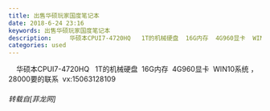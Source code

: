```yaml
---
title: 出售华硕玩家国度笔记本
date: 2018-6-24 23:16
keywords: 出售华硕玩家国度笔记本
description:     华硕本CPUI7-4720HQ   1T的机械硬盘  16G内存  4G960显卡  WIN10系统 ，28000要的联系  vx:15063128109
categories: used
---
```

<td class="t_f" id="postmessage_1448582">

    华硕本CPUI7-4720HQ   1T的机械硬盘  16G内存  4G960显卡  WIN10系统 ，28000要的联系  vx:15063128109</td>
###### 转载自[菲龙网]
